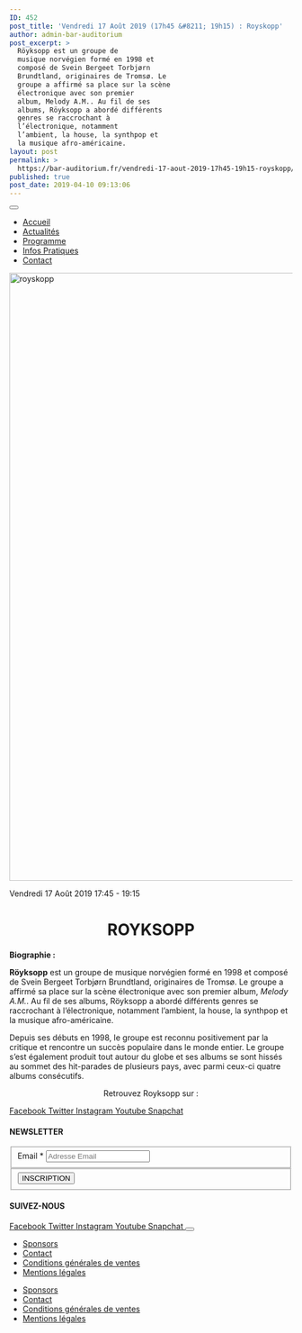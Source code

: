 ```yaml
---
ID: 452
post_title: 'Vendredi 17 Août 2019 (17h45 &#8211; 19h15) : Royskopp'
author: admin-bar-auditorium
post_excerpt: >
  Röyksopp est un groupe de
  musique norvégien formé en 1998 et
  composé de Svein Bergeet Torbjørn
  Brundtland, originaires de Tromsø. Le
  groupe a affirmé sa place sur la scène
  électronique avec son premier
  album, Melody A.M.. Au fil de ses
  albums, Röyksopp a abordé différents
  genres se raccrochant à
  l’électronique, notamment
  l’ambient, la house, la synthpop et
  la musique afro-américaine. 
layout: post
permalink: >
  https://bar-auditorium.fr/vendredi-17-aout-2019-17h45-19h15-royskopp/
published: true
post_date: 2019-04-10 09:13:06
---
```

<button id="elementor-menu-toggle"></button>
<nav itemtype="http://schema.org/SiteNavigationElement" itemscope="itemscope" id="elementor-navigation" role="navigation" aria-label="Elementor Menu">
<ul id="elementor-navmenu">
 	<li><a href="https://bar-auditorium.fr/">Accueil</a></li>
 	<li><a href="https://bar-auditorium.fr/actualites-bar-auditorium/">Actualités</a></li>
 	<li><a href="https://bar-auditorium.fr/artistes/">Programme</a></li>
 	<li><a href="https://bar-auditorium.fr/infos-pratiques/">Infos Pratiques</a></li>
 	<li><a href="https://bar-auditorium.fr/contact/">Contact</a></li>
</ul>
</nav>			<a href="https://bar-auditorium.fr/horaires/">
</a>
<img width="1920" height="1080" src="https://bar-auditorium.fr/wp-content/uploads/2019/02/ryksopp-508888085cfbd.jpg" alt="royskopp" srcset="https://bar-auditorium.fr/wp-content/uploads/2019/02/ryksopp-508888085cfbd.jpg 1920w, https://bar-auditorium.fr/wp-content/uploads/2019/02/ryksopp-508888085cfbd-300x169.jpg 300w, https://bar-auditorium.fr/wp-content/uploads/2019/02/ryksopp-508888085cfbd-768x432.jpg 768w, https://bar-auditorium.fr/wp-content/uploads/2019/02/ryksopp-508888085cfbd-1024x576.jpg 1024w, https://bar-auditorium.fr/wp-content/uploads/2019/02/ryksopp-508888085cfbd-1568x882.jpg 1568w" sizes="(max-width: 1920px) 100vw, 1920px">

Vendredi 17 Août 2019
17:45 - 19:15
<h1 style="text-align: center;">ROYKSOPP</h1>
<strong>Biographie :</strong>

<b>Röyksopp</b>&nbsp;est un&nbsp;groupe de musique&nbsp;norvégien&nbsp;formé en 1998 et composé de&nbsp;Svein Bergeet&nbsp;Torbjørn Brundtland, originaires de&nbsp;Tromsø. Le groupe a affirmé sa place sur la scène électronique avec son premier album,&nbsp;<i>Melody A.M.</i>. Au fil de ses albums, Röyksopp a abordé différents genres se raccrochant à l’électronique, notamment l’ambient, la&nbsp;house, la&nbsp;synthpop&nbsp;et la&nbsp;musique afro-américaine.&nbsp;

Depuis ses débuts en 1998, le groupe est reconnu positivement par la critique et rencontre un succès populaire dans le monde entier. Le groupe s’est également produit tout autour du globe et ses albums se sont hissés au sommet des hit-parades de plusieurs pays, avec parmi ceux-ci quatre albums consécutifs.
<p style="text-align: center;">Retrouvez Royksopp sur :</p>
							<a href="https://fr-fr.facebook.com/Royksopp/" target="_blank" rel="noopener noreferrer">
Facebook
</a>
<a href="https://twitter.com/royksopp" target="_blank" rel="noopener noreferrer">
Twitter
</a>
<a href="https://www.instagram.com/larouxroux/" target="_blank" rel="noopener noreferrer">
Instagram
</a>
<a href="https://www.youtube.com/channel/UC9lmMDVtBa6Hppy8Ehfpwpg" target="_blank" rel="noopener noreferrer">
Youtube
</a>
<a href="" target="_blank" rel="noopener noreferrer">
Snapchat
</a>
<h4>NEWSLETTER</h4>
<form action="https://bar-auditorium.fr/wp-admin/admin-post.php" method="post" name="content-form-476c3698" id="content-form-476c3698"><input type="hidden" id="_wpnonce_newsletter" name="_wpnonce_newsletter" value="48ab601aad"><input type="hidden" name="_wp_http_referer" value="/wp-admin/admin-ajax.php"><input type="hidden" name="action" value="content_form_submit"><input type="hidden" name="form-type" value="newsletter"><input type="hidden" name="form-builder" value="elementor"><input type="hidden" name="post-id" value="452"><input type="hidden" name="form-id" value="476c3698">
<fieldset>
            <label for="data[476c3698][email]">
Email *            </label>
<input type="text" name="data[476c3698][email]" id="data[476c3698][email]" required="required" placeholder="Adresse Email"></fieldset>
<fieldset>
            <button type="submit" name="submit" value="submit-newsletter-476c3698">
INSCRIPTION                            </button></fieldset>
</form>
<h4>SUIVEZ-NOUS</h4>
<a href="" target="_blank" rel="noopener noreferrer">
Facebook
</a>
<a href="" target="_blank" rel="noopener noreferrer">
Twitter
</a>
<a href="" target="_blank" rel="noopener noreferrer">
Instagram
</a>
<a href="" target="_blank" rel="noopener noreferrer">
Youtube
</a>
<a href="" target="_blank" rel="noopener noreferrer">
Snapchat
</a>
<button id="elementor-menu-toggle"></button>
<nav itemtype="http://schema.org/SiteNavigationElement" itemscope="itemscope" id="elementor-navigation" role="navigation" aria-label="Elementor Menu">
<ul id="elementor-navmenu">
 	<li><a href="https://bar-auditorium.fr/sponsors/">Sponsors</a></li>
 	<li><a href="https://bar-auditorium.fr/contact/">Contact</a></li>
 	<li><a href="https://bar-auditorium.fr/conditions-generales-de-ventes/">Conditions générales de ventes</a></li>
 	<li><a href="https://bar-auditorium.fr/mentions-legales/">Mentions légales</a></li>
</ul>
</nav>
<nav itemtype="http://schema.org/SiteNavigationElement" itemscope="itemscope" id="cbp-hsmenu-wrapper">
<ul id="mega-menu">
 	<li><a href="https://bar-auditorium.fr/sponsors/">Sponsors</a></li>
 	<li><a href="https://bar-auditorium.fr/contact/">Contact</a></li>
 	<li><a href="https://bar-auditorium.fr/conditions-generales-de-ventes/">Conditions générales de ventes</a></li>
 	<li><a href="https://bar-auditorium.fr/mentions-legales/">Mentions légales</a></li>
</ul>
</nav>